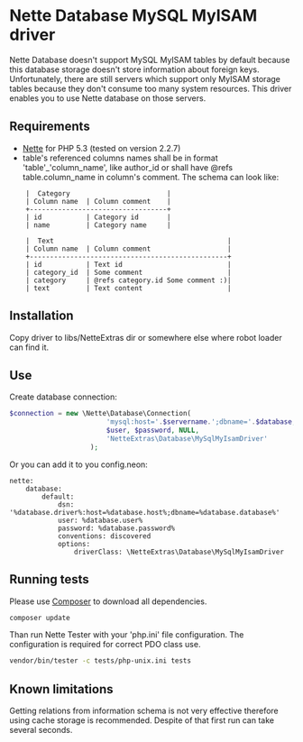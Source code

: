 Nette Database MySQL MyISAM driver
==================================

Nette Database doesn't support MySQL MyISAM tables by default because this database storage doesn't store information about foreign keys. Unfortunately, there are still servers which support only MyISAM storage tables because they don't consume too many system resources. This driver enables you to use Nette database on those servers.

## Requirements

* [Nette](http://nette.org/ "Nette Framework") for PHP 5.3 (tested on version 2.2.7)
* table's referenced columns names shall be in format 'table'_'column_name', like author_id or shall have @refs table.column_name in column's comment. The schema can look like:

```
    |  Category                        |
    | Column name  | Column comment    |
    +----------------------------------+
    | id           | Category id       |
    | name         | Category name     |

    |  Text                                           |
    | Column name  | Column comment                   |
    +-------------------------------------------------+
    | id           | Text id                          |
    | category_id  | Some comment                     |
    | category     | @refs category.id Some comment :)|
    | text         | Text content                     |
```

## Installation

Copy driver to libs/NetteExtras dir or somewhere else where robot loader can find it.

## Use

Create database connection:

```php
$connection = new \Nette\Database\Connection(
                        'mysql:host='.$servername.';dbname='.$database,
                        $user, $password, NULL,
                        'NetteExtras\Database\MySqlMyIsamDriver'
                    );
```

Or you can add it to you config.neon:

```
nette:
    database:
        default:
            dsn: '%database.driver%:host=%database.host%;dbname=%database.database%'
            user: %database.user%
            password: %database.password%
            conventions: discovered
            options:
                driverClass: \NetteExtras\Database\MySqlMyIsamDriver
```

## Running tests

Please use [Composer](https://getcomposer.org/ "Composer - Dependency Manager for PHP") to download all dependencies.

```bash
composer update
```

Than run Nette Tester with your 'php.ini' file configuration. The configuration is required for correct PDO class use.

```bash
vendor/bin/tester -c tests/php-unix.ini tests
```


## Known limitations

Getting relations from information schema is not very effective therefore using cache storage is recommended. Despite of that first run can take several seconds.
